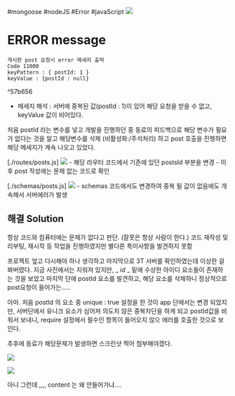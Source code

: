 #mongoose #nodeJS #Error #javaScript 
![](https://i.imgur.com/vvjUw24.png)
# ERROR message
	게시판 post 요청시 error 메세지 출력
	Code 11000
	keyPattern : { postId: 1 }
	keyValue : {postId : null} 

^57b656

- 메세지 해석 : 서버에 중복된 값(postId : 1)이 있어 해당 요청을 받을 수 없고, keyValue 값이 비어있다.

처음 postId 라는 변수를 넣고 개발을 진행하던 중 동료의 피드백으로 해당 변수가 필요가 없다는
것을 알고 해당변수를 삭제 (비활성화:/주석처리) 하고 post 호출을 진행하면 해당 메세지가 계속 나오고 있었다. 

[./routes/posts.js]
![](https://i.imgur.com/6paxbfV.png)
	- 해당 라우터 코드에서 기존에 있던 postsId 부분을 변경
	- 이후 post 작성에는 문제 없는 코드로 확인

[./schemas/posts.js]
![](https://i.imgur.com/gv8to0t.png)
	-  schemas 코드에서도 변경하여 중복 될 값이 없음에도 개속해서 서버에러가 발생


## 해결 Solution
항상 코드와 컴퓨터에는 문제가 없다고 판단. (잘못은 항상 사람이 한다.)
코드 재작성 및 리부팅, 재시작 등 작업을 진행하였지만 별다른 특이사항을 발견하지 못함

프로젝트 엎고 다시해야 하나 생각하고 마지막으로 3T 서버를 확인하였는데 이상한 걸 봐버렸다.
지금 사진에서는 지워져 있지만, _ _id_ _ 밑에 수상한 아이디 요소들이 존재하는 것을 보았고
마지막 단에 postId 요소를 발견하고, 해당 요소를 삭제하니 정상적으로 post요청이 들어가는.....

아마. 처음 postId 의 요소 중 unique : true 설정을 한 것이 app 단에서는 변경 되었지만,
서버단에서 유니크 요소가 심어져 의도치 않은 중복차단을 하게 되고 postId값을 비워서 보내니,
require 설정에서 필수인 항목이 들어오지 않으 에러를 호출한 것으로 보인다.

추후에 동료가 해당문제가 발생하면 스크린샷 찍어 첨부해야겠다.

![](https://i.imgur.com/CPCzrTw.png)


![](https://i.imgur.com/e2KS6Du.png)

아니 그런데 ,,,, content 는 왜 안들어가냐....



